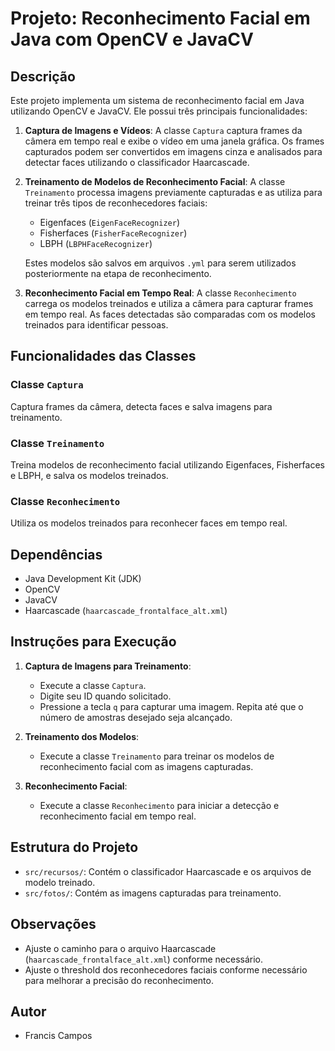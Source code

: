 # Projeto: Reconhecimento Facial em Java com OpenCV e JavaCV

## Descrição

Este projeto implementa um sistema de reconhecimento facial em Java utilizando OpenCV e JavaCV. Ele possui três principais funcionalidades:

1. **Captura de Imagens e Vídeos**: A classe `Captura` captura frames da câmera em tempo real e exibe o vídeo em uma janela gráfica. Os frames capturados podem ser convertidos em imagens cinza e analisados para detectar faces utilizando o classificador Haarcascade.

2. **Treinamento de Modelos de Reconhecimento Facial**: A classe `Treinamento` processa imagens previamente capturadas e as utiliza para treinar três tipos de reconhecedores faciais:
   - Eigenfaces (`EigenFaceRecognizer`)
   - Fisherfaces (`FisherFaceRecognizer`)
   - LBPH (`LBPHFaceRecognizer`)

   Estes modelos são salvos em arquivos `.yml` para serem utilizados posteriormente na etapa de reconhecimento.

3. **Reconhecimento Facial em Tempo Real**: A classe `Reconhecimento` carrega os modelos treinados e utiliza a câmera para capturar frames em tempo real. As faces detectadas são comparadas com os modelos treinados para identificar pessoas.

## Funcionalidades das Classes

### Classe `Captura`

Captura frames da câmera, detecta faces e salva imagens para treinamento.

### Classe `Treinamento`

Treina modelos de reconhecimento facial utilizando Eigenfaces, Fisherfaces e LBPH, e salva os modelos treinados.

### Classe `Reconhecimento`

Utiliza os modelos treinados para reconhecer faces em tempo real.

## Dependências

- Java Development Kit (JDK)
- OpenCV
- JavaCV
- Haarcascade (`haarcascade_frontalface_alt.xml`)

## Instruções para Execução

1. **Captura de Imagens para Treinamento**:
   - Execute a classe `Captura`.
   - Digite seu ID quando solicitado.
   - Pressione a tecla `q` para capturar uma imagem. Repita até que o número de amostras desejado seja alcançado.

2. **Treinamento dos Modelos**:
   - Execute a classe `Treinamento` para treinar os modelos de reconhecimento facial com as imagens capturadas.

3. **Reconhecimento Facial**:
   - Execute a classe `Reconhecimento` para iniciar a detecção e reconhecimento facial em tempo real.

## Estrutura do Projeto

- `src/recursos/`: Contém o classificador Haarcascade e os arquivos de modelo treinado.
- `src/fotos/`: Contém as imagens capturadas para treinamento.

## Observações

- Ajuste o caminho para o arquivo Haarcascade (`haarcascade_frontalface_alt.xml`) conforme necessário.
- Ajuste o threshold dos reconhecedores faciais conforme necessário para melhorar a precisão do reconhecimento.

## Autor

- Francis Campos
